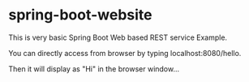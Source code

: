 # spring-boot-website

This is very basic Spring Boot Web based REST service Example.

You can directly access from browser by typing localhost:8080/hello.

Then it will display as "Hi" in the browser window...
